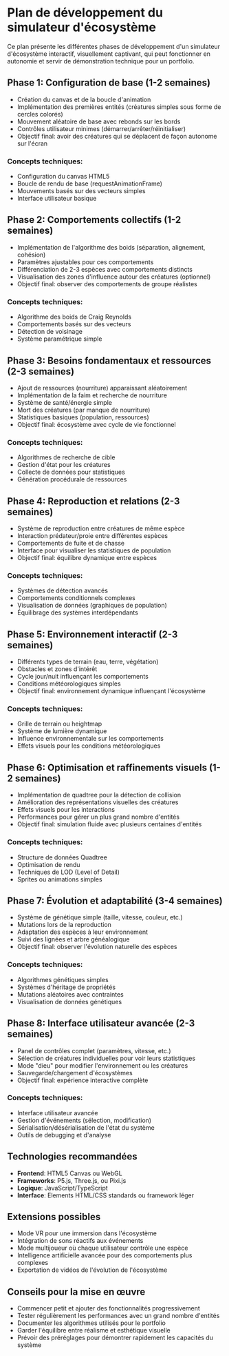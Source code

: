 # Plan de développement du simulateur d'écosystème

Ce plan présente les différentes phases de développement d'un simulateur d'écosystème interactif, visuellement captivant, qui peut fonctionner en autonomie et servir de démonstration technique pour un portfolio.

## Phase 1: Configuration de base (1-2 semaines)
- Création du canvas et de la boucle d'animation
- Implémentation des premières entités (créatures simples sous forme de cercles colorés)
- Mouvement aléatoire de base avec rebonds sur les bords
- Contrôles utilisateur minimes (démarrer/arrêter/réinitialiser)
- Objectif final: avoir des créatures qui se déplacent de façon autonome sur l'écran

### Concepts techniques:
- Configuration du canvas HTML5
- Boucle de rendu de base (requestAnimationFrame)
- Mouvements basés sur des vecteurs simples
- Interface utilisateur basique

## Phase 2: Comportements collectifs (1-2 semaines)
- Implémentation de l'algorithme des boids (séparation, alignement, cohésion)
- Paramètres ajustables pour ces comportements
- Différenciation de 2-3 espèces avec comportements distincts
- Visualisation des zones d'influence autour des créatures (optionnel)
- Objectif final: observer des comportements de groupe réalistes

### Concepts techniques:
- Algorithme des boids de Craig Reynolds
- Comportements basés sur des vecteurs
- Détection de voisinage
- Système paramétrique simple

## Phase 3: Besoins fondamentaux et ressources (2-3 semaines)
- Ajout de ressources (nourriture) apparaissant aléatoirement
- Implémentation de la faim et recherche de nourriture
- Système de santé/énergie simple
- Mort des créatures (par manque de nourriture)
- Statistiques basiques (population, ressources)
- Objectif final: écosystème avec cycle de vie fonctionnel

### Concepts techniques:
- Algorithmes de recherche de cible
- Gestion d'état pour les créatures
- Collecte de données pour statistiques
- Génération procédurale de ressources

## Phase 4: Reproduction et relations (2-3 semaines)
- Système de reproduction entre créatures de même espèce
- Interaction prédateur/proie entre différentes espèces
- Comportements de fuite et de chasse
- Interface pour visualiser les statistiques de population
- Objectif final: équilibre dynamique entre espèces

### Concepts techniques:
- Systèmes de détection avancés
- Comportements conditionnels complexes
- Visualisation de données (graphiques de population)
- Équilibrage des systèmes interdépendants

## Phase 5: Environnement interactif (2-3 semaines)
- Différents types de terrain (eau, terre, végétation)
- Obstacles et zones d'intérêt
- Cycle jour/nuit influençant les comportements
- Conditions météorologiques simples
- Objectif final: environnement dynamique influençant l'écosystème

### Concepts techniques:
- Grille de terrain ou heightmap
- Système de lumière dynamique
- Influence environnementale sur les comportements
- Effets visuels pour les conditions météorologiques

## Phase 6: Optimisation et raffinements visuels (1-2 semaines)
- Implémentation de quadtree pour la détection de collision
- Amélioration des représentations visuelles des créatures
- Effets visuels pour les interactions
- Performances pour gérer un plus grand nombre d'entités
- Objectif final: simulation fluide avec plusieurs centaines d'entités

### Concepts techniques:
- Structure de données Quadtree
- Optimisation de rendu
- Techniques de LOD (Level of Detail)
- Sprites ou animations simples

## Phase 7: Évolution et adaptabilité (3-4 semaines)
- Système de génétique simple (taille, vitesse, couleur, etc.)
- Mutations lors de la reproduction
- Adaptation des espèces à leur environnement
- Suivi des lignées et arbre généalogique
- Objectif final: observer l'évolution naturelle des espèces

### Concepts techniques:
- Algorithmes génétiques simples
- Systèmes d'héritage de propriétés
- Mutations aléatoires avec contraintes
- Visualisation de données génétiques

## Phase 8: Interface utilisateur avancée (2-3 semaines)
- Panel de contrôles complet (paramètres, vitesse, etc.)
- Sélection de créatures individuelles pour voir leurs statistiques
- Mode "dieu" pour modifier l'environnement ou les créatures
- Sauvegarde/chargement d'écosystèmes
- Objectif final: expérience interactive complète

### Concepts techniques:
- Interface utilisateur avancée
- Gestion d'événements (sélection, modification)
- Sérialisation/désérialisation de l'état du système
- Outils de debugging et d'analyse

## Technologies recommandées
- **Frontend**: HTML5 Canvas ou WebGL
- **Frameworks**: P5.js, Three.js, ou Pixi.js
- **Logique**: JavaScript/TypeScript
- **Interface**: Elements HTML/CSS standards ou framework léger

## Extensions possibles
- Mode VR pour une immersion dans l'écosystème
- Intégration de sons réactifs aux événements
- Mode multijoueur où chaque utilisateur contrôle une espèce
- Intelligence artificielle avancée pour des comportements plus complexes
- Exportation de vidéos de l'évolution de l'écosystème

## Conseils pour la mise en œuvre
- Commencer petit et ajouter des fonctionnalités progressivement
- Tester régulièrement les performances avec un grand nombre d'entités
- Documenter les algorithmes utilisés pour le portfolio
- Garder l'équilibre entre réalisme et esthétique visuelle
- Prévoir des préréglages pour démontrer rapidement les capacités du système
